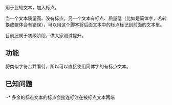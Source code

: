 ﻿用于比较文本，加入标点。

当一个文本质量高、没有标点，另一个文本有标点、质量低（比如是简体字，若转换成繁体会有错误），可以用这个脚本将后面文本中的标点标记到前面的文本里。

目前还属于初级阶段，供大家测试提升。

## 功能
将类似字符合并看待，所以可以直接使用简体字的有标点文本。

## 已知问题
⋅⋅* 多余的标点文本的标点会接连标注在被标点文本两端
